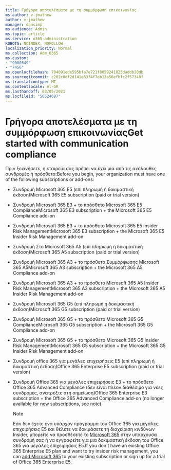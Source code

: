 ```yaml
---
title: Γρήγορα αποτελέσματα με τη συμμόρφωση επικοινωνίας
ms.author: v-jmathew
author: v-jmathew
manager: dansimp
ms.audience: Admin
ms.topic: article
ms.service: o365-administration
ROBOTS: NOINDEX, NOFOLLOW
localization_priority: Normal
ms.collection: Adm_O365
ms.custom:
- "9000549"
- "7456"
ms.openlocfilehash: 704091ede595bfa7e721f8059241825daddb20db
ms.sourcegitcommit: c202c0df2d141e63f4f7eb13a56efbfc2f57348f
ms.translationtype: MT
ms.contentlocale: el-GR
ms.lasthandoff: 03/05/2021
ms.locfileid: "50524697"
---
```

# <a name="get-started-with-communication-compliance"></a><span data-ttu-id="7dc23-102">Γρήγορα αποτελέσματα με τη συμμόρφωση επικοινωνίας</span><span class="sxs-lookup"><span data-stu-id="7dc23-102">Get started with communication compliance</span></span>

<span data-ttu-id="7dc23-103">Πριν ξεκινήσετε, η εταιρεία σας πρέπει να έχει μία από τις ακόλουθες συνδρομές ή πρόσθετα:</span><span class="sxs-lookup"><span data-stu-id="7dc23-103">Before you begin, your organization must have one of the following subscriptions or add-ons:</span></span>

* <span data-ttu-id="7dc23-104">Συνδρομή Microsoft 365 E5 (επί πληρωμή ή δοκιμαστική έκδοση)</span><span class="sxs-lookup"><span data-stu-id="7dc23-104">Microsoft 365 E5 subscription (paid or trial version)</span></span>
* <span data-ttu-id="7dc23-105">Συνδρομή Microsoft 365 E3 + το πρόσθετο Microsoft 365 E5 Compliance</span><span class="sxs-lookup"><span data-stu-id="7dc23-105">Microsoft 365 E3 subscription + the Microsoft 365 E5 Compliance add-on</span></span>
* <span data-ttu-id="7dc23-106">Συνδρομή Microsoft 365 E3 + το πρόσθετο Microsoft 365 E5 Insider Risk Management</span><span class="sxs-lookup"><span data-stu-id="7dc23-106">Microsoft 365 E3 subscription + the Microsoft 365 E5 Insider Risk Management add-on</span></span>
* <span data-ttu-id="7dc23-107">Συνδρομή Στο Microsoft 365 A5 (επί πληρωμή ή δοκιμαστική έκδοση)</span><span class="sxs-lookup"><span data-stu-id="7dc23-107">Microsoft 365 A5 subscription (paid or trial version)</span></span>
* <span data-ttu-id="7dc23-108">Συνδρομή Microsoft 365 A3 + το πρόσθετο Συμμόρφωσης Microsoft 365 A5</span><span class="sxs-lookup"><span data-stu-id="7dc23-108">Microsoft 365 A3 subscription + the Microsoft 365 A5 Compliance add-on</span></span>
* <span data-ttu-id="7dc23-109">Συνδρομή Microsoft 365 A3 + το πρόσθετο Microsoft 365 A5 Insider Risk Management</span><span class="sxs-lookup"><span data-stu-id="7dc23-109">Microsoft 365 A3 subscription + the Microsoft 365 A5 Insider Risk Management add-on</span></span>
* <span data-ttu-id="7dc23-110">Συνδρομή Microsoft 365 G5 (επί πληρωμή ή δοκιμαστική έκδοση)</span><span class="sxs-lookup"><span data-stu-id="7dc23-110">Microsoft 365 G5 subscription (paid or trial version)</span></span>
* <span data-ttu-id="7dc23-111">Συνδρομή Microsoft 365 G5 + το πρόσθετο Microsoft 365 G5 Compliance</span><span class="sxs-lookup"><span data-stu-id="7dc23-111">Microsoft 365 G5 subscription + the Microsoft 365 G5 Compliance add-on</span></span>
* <span data-ttu-id="7dc23-112">Συνδρομή Microsoft 365 G5 + το πρόσθετο Microsoft 365 G5 Insider Risk Management</span><span class="sxs-lookup"><span data-stu-id="7dc23-112">Microsoft 365 G5 subscription + the Microsoft 365 G5 Insider Risk Management add-on</span></span>
* <span data-ttu-id="7dc23-113">Συνδρομή office 365 για μεγάλες επιχειρήσεις E5 (επί πληρωμή ή δοκιμαστική έκδοση)</span><span class="sxs-lookup"><span data-stu-id="7dc23-113">Office 365 Enterprise E5 subscription (paid or trial version)</span></span>
* <span data-ttu-id="7dc23-114">Συνδρομή Office 365 για μεγάλες επιχειρήσεις E3 + το πρόσθετο Office 365 Advanced Compliance (δεν είναι πλέον διαθέσιμο για νέες συνδρομές, ανατρέξτε στη σημείωση)</span><span class="sxs-lookup"><span data-stu-id="7dc23-114">Office 365 Enterprise E3 subscription + the Office 365 Advanced Compliance add-on (no longer available for new subscriptions, see note)</span></span>

    > [!NOTE]
    > <span data-ttu-id="7dc23-115">Εάν δεν έχετε ένα υπάρχον πρόγραμμα του Office 365 για μεγάλες επιχειρήσεις E5 και θέλετε να δοκιμάσετε τη διαχείριση κινδύνων Insider, μπορείτε να προσθέσετε το [Microsoft 365](https://go.microsoft.com/fwlink/?linkid=2130508) στην υπάρχουσα συνδρομή σας ή να εγγραφείτε για μια δοκιμαστική έκδοση του Office 365 για μεγάλες επιχειρήσεις E5.</span><span class="sxs-lookup"><span data-stu-id="7dc23-115">If you don't have an existing Office 365 Enterprise E5 plan and want to try insider risk management, you can [add Microsoft 365](https://go.microsoft.com/fwlink/?linkid=2130508) to your existing subscription or sign up for a trial of Office 365 Enterprise E5.</span></span>
